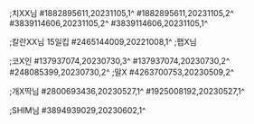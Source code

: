 ;치XX님
#1882895611,20231105,1^
#1882895611,20231105,2^
#3839114606,20231105,2^
#3839114606,20231105,1^

;칼란XX님 15일킵
#2465144009,20221008,1^
;팹X님

;코X인
#137937074,20230730,3^
#137937074,20230730,2^
#248085399,20230730,2^
;말X
#4263700753,20230509,2^

;개X딱님
#2800693436,20230527,1^
#1925008192,20230527,1^

;SHIM님
#3894939029,20230602,1^
